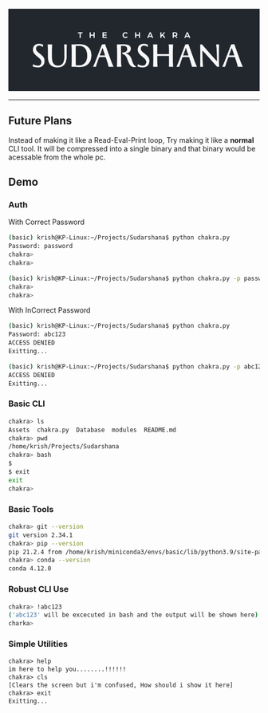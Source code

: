 ![](Assets/Thumbnail/725x237.png)

---

## Future Plans
Instead of making it like a Read-Eval-Print loop, Try making it like a **normal** CLI tool.
It will be compressed into a single binary and that binary would be acessable from the whole pc.

## Demo

### Auth

With Correct Password
```bash
(basic) krish@KP-Linux:~/Projects/Sudarshana$ python chakra.py
Password: password 
chakra>
chakra>
```

```bash
(basic) krish@KP-Linux:~/Projects/Sudarshana$ python chakra.py -p password
chakra>
chakra>
```

With InCorrect Password
```bash
(basic) krish@KP-Linux:~/Projects/Sudarshana$ python chakra.py
Password: abc123 
ACCESS DENIED
Exitting...
```

```bash
(basic) krish@KP-Linux:~/Projects/Sudarshana$ python chakra.py -p abc123
ACCESS DENIED
Exitting...
```

### Basic CLI
```bash
chakra> ls
Assets  chakra.py  Database  modules  README.md
chakra> pwd
/home/krish/Projects/Sudarshana
chakra> bash
$
$ exit
exit
chakra>
```

### Basic Tools
```bash
chakra> git --version
git version 2.34.1
chakra> pip --version
pip 21.2.4 from /home/krish/miniconda3/envs/basic/lib/python3.9/site-packages/pip (python 3.9)
chakra> conda --version
conda 4.12.0
```

### Robust CLI Use
```bash
chakra> !abc123
('abc123' will be excecuted in bash and the output will be shown here)
charka>
```
### Simple Utilities

```
chakra> help
im here to help you........!!!!!!
chakra> cls
[Clears the screen but i'm confused, How should i show it here]
chakra> exit
Exitting...
```
